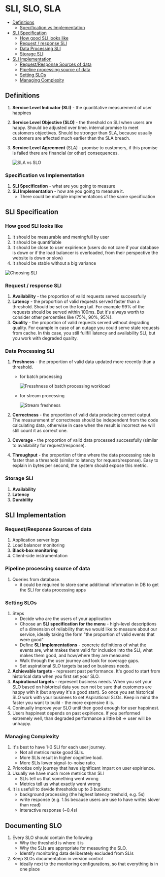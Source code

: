 # SLI, SLO, SLA

* [Definitions](#definitions)
  + [Specification vs Implementation](#specification-vs-implementation)
* [SLI Specification](#sli-specification)
  + [How good SLI looks like](#how-good-sli-looks-like)
  + [Request / response SLI](#request--response-sli)
  + [Data Processing SLI](#data-processing-sli)
  + [Storage SLI](#storage-sli)
* [SLI Implementation](#sli-implementation)
  + [Request/Response Sources of data](#requestresponse-sources-of-data)
  + [Pipeline processing source of data](#pipeline-processing-source-of-data)
  + [Setting SLOs](#setting-slos)
  + [Managing Complexity](#managing-complexity)

## Definitions
1. **Service Level Indicator (SLI)** - the quantitative measurement of user happines
1. **Service Level Objective (SLO)** - the threshold on SLI when users are happy. Should be adjusted over time. internal promise to meet customers objectives. Should be stronger than SLA, because usually customers are affected much earlier than the SLA breach.
1. **Service Level Agreement** (SLA) - promise to customers, if this promise is failed there are financial (or other) consequences.

    ![SLA vs SLO](./img/slo-sla.png)

### Specification vs Implementation
1. **SLI Specification** - what are you going to measure
1. **SLI Implementation** - how are you going to measure it.
    * There could be multiple implementations of the same specification

## SLI Specification

### How good SLI looks like
1. It should be measurable and meningfull by user
1. It should be quantifiable
1. It should be close to user expirience (users do not care if your database is down or if the load balancer is overloaded, from their perspective the website is down or slow)
1. It should be stable without a big variance

![Choosing SLI](./img/choosing-sli.png)

### Request / response SLI
1. **Availability** - the proportion of valid requests served successfully
1. **Latency** - the proportion of valid requests served faster than a threshold. Should be set on the long tail. For example 99% of the requests should be served within 100ms. But it's always worth to consider other percentiles like (75%, 90%, 95%).
1. **Quality** - the proportion of valid requests served without degrading quality. For example in case of an outage you could serve stale requests from cache. In this case, you still fullfill latency and availability SLI, but you work with degraded quality.

### Data Processing SLI
1. **Freshness** - the proportion of valid data updated more recently than a threshold.
    * for batch processing

        ![Fresshness of batch processing workload](./img/batch-freshness.png)

    * for stream processing

        ![Stream freshness](./img/stream-freshness.png)

1. **Correctness** - the proportion of valid data producing correct output. The measurement of correctness should be independent from the code calculating data, otherwise in case when the result is incorrect we will still count it as correct one.
1. **Coverage** - the proportion of valid data processed successfully (similar to availability for request/response).
1. **Throughput** - the proportion of time where the data processing rate is faster than a threshold (similar to latency for request/response). Easy to explain in bytes per second, the system should expose this metric.

### Storage SLI
1. **Availability**
1. **Latency**
1. **Durability**

## SLI Implementation
### Request/Response Sources of data
1. Application server logs
1. Load balancer monitoring
1. **Black-box monitoring**
1. Client-side instrumentation

### Pipeline processing source of data
1. Queries from database.
    * it could be required to store some additional information in DB to get the SLI for data processing apps

### Setting SLOs
1. Steps
    * Decide who are the users of your application
    * Choose an **SLI specification for the menu** - high-level descriptions of a dimension of reliability that we would like to measure about our service, ideally taking the form "the proportion of valid events that were good"
    * Define **SLI Implementations** - concrete definitions of what the events are, what makes them valid for inclusion into the SLI, what makes them good, and how/where they are measured
    * Walk through the user journey and look for coverage gaps.
    * Set aspirational SLO targets based on business needs.
1. **Achievable targets** - represent past performance. It's good to start from historical data when you first set your SLO.
1. **Aspirational targets** - represent business needs. When you set your SLO based on historical data you can not be sure that customers are happy with it (but anyway it's a good start). So once you set historical SLO work with your businees to set Aspirational SLOs. Keep in mind the faster you want to build - the more expensive it is.
1. Coninually improve your SLO until then good enough for user happinest.
1. Users happinest depends on past expirience. If you performed extremely well, than degraded performance a little bit => user will be unhappy.

### Managing Complexity
1. It's best to have 1-3 SLI for each user journey.
    * Not all metrics make good SLIs.
    * More SLIs result in higher cognitive load.
    * More SLIs lower signal-to-noise ratio.
1. Priorotize only journey that have significant impart on user expirience.
1. Usually we have much more metrics than SLI
    * SLIs tell us that something went wrong
    * Metrics tell us what exactly went wrong
1. It is usefull to devide thresholds up to 3 buckets:
    * background processing (the highest latency treshold, e.g. 5s)
    * write response (e.g. 1.5s because users are use to have writes slover than read)
    * interactive response (~0.4s)


## Documenting SLO
1. Every SLO should contain the following:
    * Why the threshold is where it is
    * Why the SLIs are appropriate for measuring the SLO.
    * Identify monitoring data deliberately excluded from SLIs
1. Keep SLOs documentation in version control
    * ideally next to the monitoring configurations, so that everything is in one place
